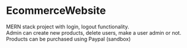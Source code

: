# EcommerceWebsite
MERN stack project with login, logout functionality.  
Admin can create new products, delete users, make a user admin or not.  
Products can be purchased using Paypal (sandbox)
